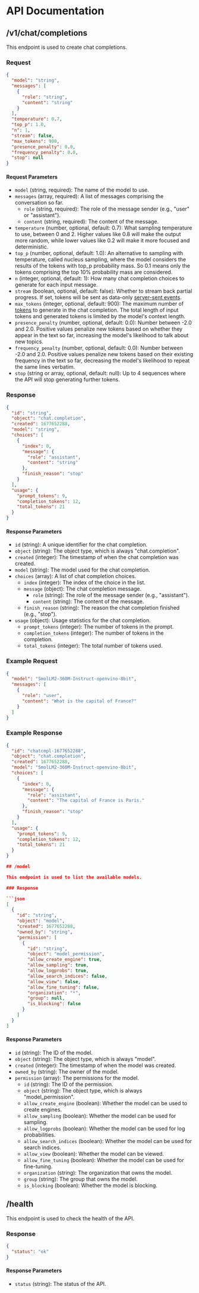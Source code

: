 # API Documentation

## /v1/chat/completions

This endpoint is used to create chat completions.

### Request

```json
{
  "model": "string",
  "messages": [
    {
      "role": "string",
      "content": "string"
    }
  ],
  "temperature": 0.7,
  "top_p": 1.0,
  "n": 1,
  "stream": false,
  "max_tokens": 900,
  "presence_penalty": 0.0,
  "frequency_penalty": 0.0,
  "stop": null
}
```

#### Request Parameters

*   `model` (string, required): The name of the model to use.
*   `messages` (array, required): A list of messages comprising the conversation so far.
    *   `role` (string, required): The role of the message sender (e.g., "user" or "assistant").
    *   `content` (string, required): The content of the message.
*   `temperature` (number, optional, default: 0.7): What sampling temperature to use, between 0 and 2. Higher values like 0.8 will make the output more random, while lower values like 0.2 will make it more focused and deterministic.
*   `top_p` (number, optional, default: 1.0): An alternative to sampling with temperature, called nucleus sampling, where the model considers the results of the tokens with top\_p probability mass. So 0.1 means only the tokens comprising the top 10% probability mass are considered.
*   `n` (integer, optional, default: 1): How many chat completion choices to generate for each input message.
*   `stream` (boolean, optional, default: false): Whether to stream back partial progress. If set, tokens will be sent as data-only [server-sent events](https://developer.mozilla.org/en-US/docs/Web/API/Server-sent_events/Using_server-sent_events).
*   `max_tokens` (integer, optional, default: 900): The maximum number of [tokens](/tokenizer#how-to-count-tokens) to generate in the chat completion. The total length of input tokens and generated tokens is limited by the model's context length.
*   `presence_penalty` (number, optional, default: 0.0): Number between -2.0 and 2.0. Positive values penalize new tokens based on whether they appear in the text so far, increasing the model's likelihood to talk about new topics.
*   `frequency_penalty` (number, optional, default: 0.0): Number between -2.0 and 2.0. Positive values penalize new tokens based on their existing frequency in the text so far, decreasing the model's likelihood to repeat the same lines verbatim.
*   `stop` (string or array, optional, default: null): Up to 4 sequences where the API will stop generating further tokens.

### Response

```json
{
  "id": "string",
  "object": "chat.completion",
  "created": 1677652288,
  "model": "string",
  "choices": [
    {
      "index": 0,
      "message": {
        "role": "assistant",
        "content": "string"
      },
      "finish_reason": "stop"
    }
  ],
  "usage": {
    "prompt_tokens": 9,
    "completion_tokens": 12,
    "total_tokens": 21
  }
}
```

#### Response Parameters

*   `id` (string): A unique identifier for the chat completion.
*   `object` (string): The object type, which is always "chat.completion".
*   `created` (integer): The timestamp of when the chat completion was created.
*   `model` (string): The model used for the chat completion.
*   `choices` (array): A list of chat completion choices.
    *   `index` (integer): The index of the choice in the list.
    *   `message` (object): The chat completion message.
        *   `role` (string): The role of the message sender (e.g., "assistant").
        *   `content` (string): The content of the message.
    *   `finish_reason` (string): The reason the chat completion finished (e.g., "stop").
*   `usage` (object): Usage statistics for the chat completion.
    *   `prompt_tokens` (integer): The number of tokens in the prompt.
    *   `completion_tokens` (integer): The number of tokens in the completion.
    *   `total_tokens` (integer): The total number of tokens used.

### Example Request

```json
{
  "model": "SmolLM2-360M-Instruct-openvino-8bit",
  "messages": [
    {
      "role": "user",
      "content": "What is the capital of France?"
    }
  ]
}
```

### Example Response

```json
{
  "id": "chatcmpl-1677652288",
  "object": "chat.completion",
  "created": 1677652288,
  "model": "SmolLM2-360M-Instruct-openvino-8bit",
  "choices": [
    {
      "index": 0,
      "message": {
        "role": "assistant",
        "content": "The capital of France is Paris."
      },
      "finish_reason": "stop"
    }
  ],
  "usage": {
    "prompt_tokens": 9,
    "completion_tokens": 12,
    "total_tokens": 21
  }
}

## /model

This endpoint is used to list the available models.

### Response

```json
[
  {
    "id": "string",
    "object": "model",
    "created": 1677652288,
    "owned_by": "string",
    "permission": [
      {
        "id": "string",
        "object": "model_permission",
        "allow_create_engine": true,
        "allow_sampling": true,
        "allow_logprobs": true,
        "allow_search_indices": false,
        "allow_view": false,
        "allow_fine_tuning": false,
        "organization": "*",
        "group": null,
        "is_blocking": false
      }
    ]
  }
]
```

#### Response Parameters

*   `id` (string): The ID of the model.
*   `object` (string): The object type, which is always "model".
*   `created` (integer): The timestamp of when the model was created.
*   `owned_by` (string): The owner of the model.
*   `permission` (array): The permissions for the model.
    *   `id` (string): The ID of the permission.
    *   `object` (string): The object type, which is always "model_permission".
    *   `allow_create_engine` (boolean): Whether the model can be used to create engines.
    *   `allow_sampling` (boolean): Whether the model can be used for sampling.
    *   `allow_logprobs` (boolean): Whether the model can be used for log probabilities.
    *   `allow_search_indices` (boolean): Whether the model can be used for search indices.
    *   `allow_view` (boolean): Whether the model can be viewed.
    *   `allow_fine_tuning` (boolean): Whether the model can be used for fine-tuning.
    *   `organization` (string): The organization that owns the model.
    *   `group` (string): The group that owns the model.
    *   `is_blocking` (boolean): Whether the model is blocking.

## /health

This endpoint is used to check the health of the API.

### Response

```json
{
  "status": "ok"
}
```

#### Response Parameters

*   `status` (string): The status of the API.
